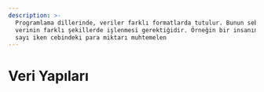 ```yaml
---
description: >-
  Programlama dillerinde, veriler farklı formatlarda tutulur. Bunun sebebi, her
  verinin farklı şekillerde işlenmesi gerektiğidir. Örneğin bir insanın yaşı tam
  sayı iken cebindeki para miktarı muhtemelen
---
```


# Veri Yapıları

